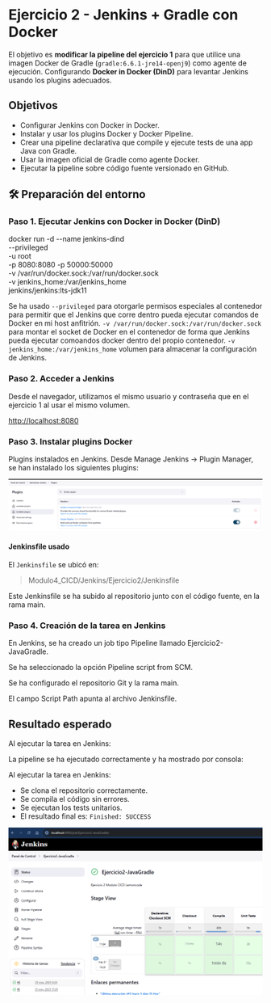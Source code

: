 # Ejercicio 2 - Jenkins + Gradle con Docker

El objetivo es **modificar la pipeline del ejercicio 1** para que utilice una imagen Docker de Gradle (`gradle:6.6.1-jre14-openj9`) como agente de ejecución.
Configurando **Docker in Docker (DinD)** para levantar Jenkins usando los plugins adecuados.

## Objetivos

* Configurar Jenkins con Docker in Docker.
* Instalar y usar los plugins Docker y Docker Pipeline.
* Crear una pipeline declarativa que compile y ejecute tests de una app Java con Gradle.
* Usar la imagen oficial de Gradle como agente Docker.
* Ejecutar la pipeline sobre código fuente versionado en GitHub.

## 🛠️ Preparación del entorno

### Paso 1. Ejecutar Jenkins con Docker in Docker (DinD)

docker run -d --name jenkins-dind \
  --privileged \
  -u root \
  -p 8080:8080 -p 50000:50000 \
  -v /var/run/docker.sock:/var/run/docker.sock \
  -v jenkins_home:/var/jenkins_home \
  jenkins/jenkins:lts-jdk11

Se ha usado `--privileged` para otorgarle permisos especiales al contenedor para permitir que el Jenkins que corre dentro pueda ejecutar comandos de Docker en mi host anfitrión.
`-v /var/run/docker.sock:/var/run/docker.sock` para montar el socket de Docker en el contenedor de forma que Jenkins pueda ejecutar comoandos docker dentro del propio contenedor.
`-v jenkins_home:/var/jenkins_home` volumen para almacenar la configuración de Jenkins.

### Paso 2. Acceder a Jenkins

Desde el navegador, utilizamos el mismo usuario y contraseña que en el ejercicio 1 al usar el mismo volumen.

<http://localhost:8080>

### Paso 3. Instalar plugins Docker

Plugins instalados en Jenkins. Desde Manage Jenkins → Plugin Manager, se han instalado los siguientes plugins:

![plugins](./capturas/plugins.png)

#### Jenkinsfile usado

El `Jenkinsfile` se ubicó en:

> Modulo4_CICD/Jenkins/Ejercicio2/Jenkinsfile

Este Jenkinsfile se ha subido al repositorio junto con el código fuente, en la rama main.

### Paso 4. Creación de la tarea en Jenkins

En Jenkins, se ha creado un job tipo Pipeline llamado Ejercicio2-JavaGradle.

Se ha seleccionado la opción Pipeline script from SCM.

Se ha configurado el repositorio Git y la rama main.

El campo Script Path apunta al archivo Jenkinsfile.

## Resultado esperado

Al ejecutar la tarea en Jenkins:

La pipeline se ha ejecutado correctamente y ha mostrado por consola:

Al ejecutar la tarea en Jenkins:

* Se clona el repositorio correctamente.
* Se compila el código sin errores.
* Se ejecutan los tests unitarios.
* El resultado final es: `Finished: SUCCESS`

![Jenkins](./capturas/Jenkins.png)
